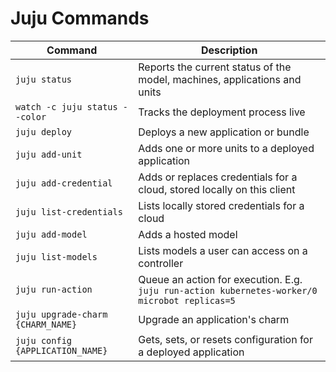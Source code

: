 # Juju Commands

| Command                           | Description                                                                                   |
| --------------------------------- | --------------------------------------------------------------------------------------------- |
| `juju status`                     | Reports the current status of the model, machines, applications and units                     |
| `watch -c juju status --color`    | Tracks the deployment process live                                                            |
| `juju deploy`                     | Deploys a new application or bundle                                                           |
| `juju add-unit`                   | Adds one or more units to a deployed application                                              |
| `juju add-credential`             | Adds or replaces credentials for a cloud, stored locally on this client                       |
| `juju list-credentials`           | Lists locally stored credentials for a cloud                                                  |
| `juju add-model`                  | Adds a hosted model                                                                           |
| `juju list-models`                | Lists models a user can access on a controller                                                |
| `juju run-action`                 | Queue an action for execution. E.g. `juju run-action kubernetes-worker/0 microbot replicas=5` |
| `juju upgrade-charm {CHARM_NAME}` | Upgrade an application's charm                                                                |
| `juju config {APPLICATION_NAME}`  | Gets, sets, or resets configuration for a deployed application                                |

